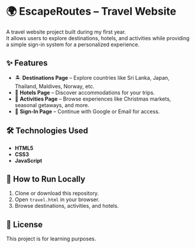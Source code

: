 # 🌍 EscapeRoutes – Travel Website  

A travel website project built during my first year.  
It allows users to explore destinations, hotels, and activities while providing a simple sign-in system for a personalized experience.  


## ✨ Features  
- 🏝️ **Destinations Page** – Explore countries like Sri Lanka, Japan, Thailand, Maldives, Norway, etc.  
- 🏨 **Hotels Page** – Discover accommodations for your trips.  
- 🎉 **Activities Page** – Browse experiences like Christmas markets, seasonal getaways, and more.  
- 🔑 **Sign-In Page** – Continue with Google or Email for access.    


## 🛠️ Technologies Used  
- **HTML5**  
- **CSS3**  
- **JavaScript**  


## 🚀 How to Run Locally  
1. Clone or download this repository.  
2. Open `travel.html` in your browser.  
3. Browse destinations, activities, and hotels.  


## 📝 License  
This project is for learning purposes.  
